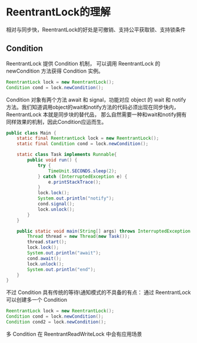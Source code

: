 # ReentrantLock的理解

相对与同步快，ReentrantLock的好处是可撤销、支持公平获取锁、支持锁条件

## Condition

ReentrantLock  提供  Condition 机制， 可以调用  ReentrantLock  的
newCondition 方法获得 Condition 实例。

```java
ReentrantLock lock = new ReentrantLock();
Condition cond = lock.newCondition();
```

Condition 对象有两个方法 await 和 signal，功能对应 object 的 wait 和 notify 方法。我们知道调用object的wait和notify方法的代码必须出现在同步快内，ReentrantLock 本就是同步块的替代品， 那么自然需要一种和wait和notify拥有同样效果的机制，因此Condition应运而生。 

```java
public class Main {
    static final ReentrantLock lock = new ReentrantLock();
    static final Condition cond = lock.newCondition();

    static class Task implements Runnable{
        public void run() {
            try {
                TimeUnit.SECONDS.sleep(2);
            } catch (InterruptedException e) {
                e.printStackTrace();
            }
            lock.lock();
            System.out.println("notify");
            cond.signal();
            lock.unlock();
        }
    }

    public static void main(String[] args) throws InterruptedException {
        Thread thread = new Thread(new Task());
        thread.start();
        lock.lock();
        System.out.println("await");
        cond.await();
        lock.unlock();
        System.out.println("end");
    }
}
```

不过 Condition 具有传统的等待\通知模式的不具备的有点： 通过 ReentrantLock 可以创建多一个 Condition 

```java
ReentrantLock lock = new ReentrantLock();
Condition cond = lock.newCondition();
Condition cond2 = lock.newCondition();
```

多 Condition  在   ReentrantReadWriteLock 中会有应用场景
